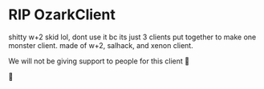 # RIP OzarkClient
shitty w+2 skid lol, dont use it bc its just 3 clients put together to make one monster client. made of w+2, salhack, and xenon client.

We will not be giving support to people for this client 🤪

:monkey:

